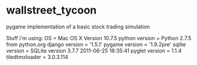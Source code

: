 wallstreet_tycoon
=================

pygame implementation of a basic stock trading simulation

Stuff i'm using:
OS             = Mac OS X Version 10.7.5
python version = Python 2.7.5 from python.org
django version = '1.5.1'
pygame version = '1.9.2pre'
sqlite version = SQLite version 3.7.7 2011-06-25 16:35:41
pyglet version = 1.1.4
tiledtmxloader = 3.0.3.114